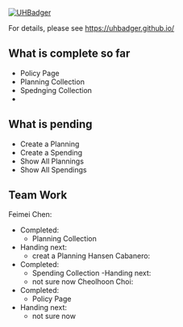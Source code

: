 [![UHBadger](https://github.com/UHBadger/UHBadger/actions/workflows/ci.yml/badge.svg)](https://github.com/UHBadger/UHBadger/actions/workflows/ci.yml)

For details, please see https://uhbadger.github.io/

## What is complete so far
* Policy Page
* Planning Collection 
* Spednging Collection 
* 
## What is pending
* Create a Planning 
* Create a Spending 
* Show All Plannings
* Show All Spendings 

## Team Work
Feimei Chen:
 - Completed:
   - Planning Collection 
 - Handing next:
   - creat a Planning 
 Hansen Cabanero:
  - Completed:
    - Spending Collection 
  -Handing next:
    - not sure now
 Cheolhoon Choi:
  - Completed:
    - Policy Page 
  - Handing next:
    - not sure now


